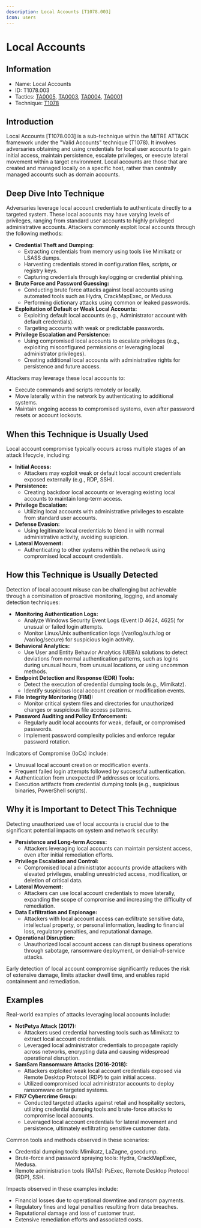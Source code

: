 ```yaml
---
description: Local Accounts [T1078.003]
icon: users
---
```


# Local Accounts

## Information

* Name: Local Accounts
* ID: T1078.003
* Tactics: [TA0005](../../ta0005/), [TA0003](../../ta0003/), [TA0004](../../ta0004/), [TA0001](../)
* Technique: [T1078](./)

## Introduction

Local Accounts \[T1078.003] is a sub-technique within the MITRE ATT\&CK framework under the "Valid Accounts" technique (T1078). It involves adversaries obtaining and using credentials for local user accounts to gain initial access, maintain persistence, escalate privileges, or execute lateral movement within a target environment. Local accounts are those that are created and managed locally on a specific host, rather than centrally managed accounts such as domain accounts.

## Deep Dive Into Technique

Adversaries leverage local account credentials to authenticate directly to a targeted system. These local accounts may have varying levels of privileges, ranging from standard user accounts to highly privileged administrative accounts. Attackers commonly exploit local accounts through the following methods:

* **Credential Theft and Dumping:**
  * Extracting credentials from memory using tools like Mimikatz or LSASS dumps.
  * Harvesting credentials stored in configuration files, scripts, or registry keys.
  * Capturing credentials through keylogging or credential phishing.
* **Brute Force and Password Guessing:**
  * Conducting brute force attacks against local accounts using automated tools such as Hydra, CrackMapExec, or Medusa.
  * Performing dictionary attacks using common or leaked passwords.
* **Exploitation of Default or Weak Local Accounts:**
  * Exploiting default local accounts (e.g., Administrator account with default credentials).
  * Targeting accounts with weak or predictable passwords.
* **Privilege Escalation and Persistence:**
  * Using compromised local accounts to escalate privileges (e.g., exploiting misconfigured permissions or leveraging local administrator privileges).
  * Creating additional local accounts with administrative rights for persistence and future access.

Attackers may leverage these local accounts to:

* Execute commands and scripts remotely or locally.
* Move laterally within the network by authenticating to additional systems.
* Maintain ongoing access to compromised systems, even after password resets or account lockouts.

## When this Technique is Usually Used

Local account compromise typically occurs across multiple stages of an attack lifecycle, including:

* **Initial Access:**
  * Attackers may exploit weak or default local account credentials exposed externally (e.g., RDP, SSH).
* **Persistence:**
  * Creating backdoor local accounts or leveraging existing local accounts to maintain long-term access.
* **Privilege Escalation:**
  * Utilizing local accounts with administrative privileges to escalate from standard user accounts.
* **Defense Evasion:**
  * Using legitimate local credentials to blend in with normal administrative activity, avoiding suspicion.
* **Lateral Movement:**
  * Authenticating to other systems within the network using compromised local account credentials.

## How this Technique is Usually Detected

Detection of local account misuse can be challenging but achievable through a combination of proactive monitoring, logging, and anomaly detection techniques:

* **Monitoring Authentication Logs:**
  * Analyze Windows Security Event Logs (Event ID 4624, 4625) for unusual or failed login attempts.
  * Monitor Linux/Unix authentication logs (/var/log/auth.log or /var/log/secure) for suspicious login activity.
* **Behavioral Analytics:**
  * Use User and Entity Behavior Analytics (UEBA) solutions to detect deviations from normal authentication patterns, such as logins during unusual hours, from unusual locations, or using uncommon methods.
* **Endpoint Detection and Response (EDR) Tools:**
  * Detect the execution of credential dumping tools (e.g., Mimikatz).
  * Identify suspicious local account creation or modification events.
* **File Integrity Monitoring (FIM):**
  * Monitor critical system files and directories for unauthorized changes or suspicious file access patterns.
* **Password Auditing and Policy Enforcement:**
  * Regularly audit local accounts for weak, default, or compromised passwords.
  * Implement password complexity policies and enforce regular password rotation.

Indicators of Compromise (IoCs) include:

* Unusual local account creation or modification events.
* Frequent failed login attempts followed by successful authentication.
* Authentication from unexpected IP addresses or locations.
* Execution artifacts from credential dumping tools (e.g., suspicious binaries, PowerShell scripts).

## Why it is Important to Detect This Technique

Detecting unauthorized use of local accounts is crucial due to the significant potential impacts on system and network security:

* **Persistence and Long-term Access:**
  * Attackers leveraging local accounts can maintain persistent access, even after initial remediation efforts.
* **Privilege Escalation and Control:**
  * Compromised local administrator accounts provide attackers with elevated privileges, enabling unrestricted access, modification, or deletion of critical data.
* **Lateral Movement:**
  * Attackers can use local account credentials to move laterally, expanding the scope of compromise and increasing the difficulty of remediation.
* **Data Exfiltration and Espionage:**
  * Attackers with local account access can exfiltrate sensitive data, intellectual property, or personal information, leading to financial loss, regulatory penalties, and reputational damage.
* **Operational Disruption:**
  * Unauthorized local account access can disrupt business operations through sabotage, ransomware deployment, or denial-of-service attacks.

Early detection of local account compromise significantly reduces the risk of extensive damage, limits attacker dwell time, and enables rapid containment and remediation.

## Examples

Real-world examples of attacks leveraging local accounts include:

* **NotPetya Attack (2017):**
  * Attackers used credential harvesting tools such as Mimikatz to extract local account credentials.
  * Leveraged local administrator credentials to propagate rapidly across networks, encrypting data and causing widespread operational disruption.
* **SamSam Ransomware Attacks (2016-2018):**
  * Attackers exploited weak local account credentials exposed via Remote Desktop Protocol (RDP) to gain initial access.
  * Utilized compromised local administrator accounts to deploy ransomware on targeted systems.
* **FIN7 Cybercrime Group:**
  * Conducted targeted attacks against retail and hospitality sectors, utilizing credential dumping tools and brute-force attacks to compromise local accounts.
  * Leveraged local account credentials for lateral movement and persistence, ultimately exfiltrating sensitive customer data.

Common tools and methods observed in these scenarios:

* Credential dumping tools: Mimikatz, LaZagne, gsecdump.
* Brute-force and password spraying tools: Hydra, CrackMapExec, Medusa.
* Remote administration tools (RATs): PsExec, Remote Desktop Protocol (RDP), SSH.

Impacts observed in these examples include:

* Financial losses due to operational downtime and ransom payments.
* Regulatory fines and legal penalties resulting from data breaches.
* Reputational damage and loss of customer trust.
* Extensive remediation efforts and associated costs.
